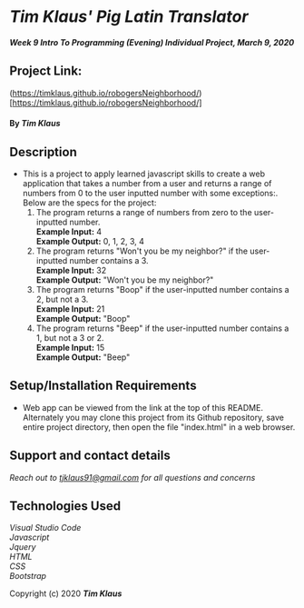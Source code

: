 # _Tim Klaus' Pig Latin Translator_

#### _*Week 9 Intro To Programming (Evening) Individual Project*, *March 9, 2020*_

## Project Link:
(https://timklaus.github.io/robogersNeighborhood/)[https://timklaus.github.io/robogersNeighborhood/]

#### By _**Tim Klaus**_

## Description

* This is a project to apply learned javascript skills to create a web application that takes a number from a user and returns a range of numbers from 0 to the user inputted number with some exceptions:.   Below are the specs for the project:
  1. The program returns a range of numbers from zero to the user-inputted number.  
    **Example Input:** 4  
    **Example Output:** 0, 1, 2, 3, 4  
  2. The program returns "Won't you be my neighbor?" if the user-inputted number contains a 3.  
    **Example Input:** 32  
    **Example Output:** "Won't you be my neighbor?"  
  3. The program returns "Boop" if the user-inputted number contains a 2, but not a 3.  
    **Example Input:** 21  
    **Example Output:** "Boop"  
  4. The program returns "Beep" if the user-inputted number contains a 1, but not a 3 or 2.  
    **Example Input:** 15  
    **Example Output:** "Beep"  

    


## Setup/Installation Requirements

* Web app can be viewed from the link at the top of this README. Alternately you may clone this project from its Github repository, save entire project directory, then open the file "index.html" in a web browser.


## Support and contact details

_Reach out to tjklaus91@gmail.com for all questions and concerns_

## Technologies Used

_Visual Studio Code_  
_Javascript_  
_Jquery_    
_HTML_  
_CSS_  
_Bootstrap_

Copyright (c) 2020 **_Tim Klaus_**